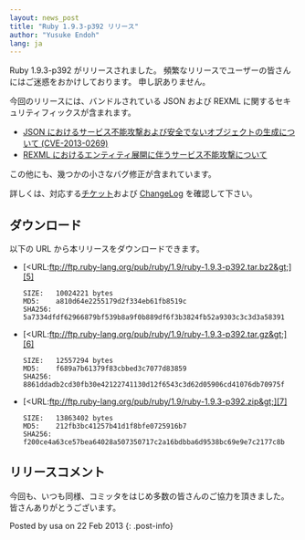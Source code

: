 ```yaml
---
layout: news_post
title: "Ruby 1.9.3-p392 リリース"
author: "Yusuke Endoh"
lang: ja
---
```


Ruby 1.9.3-p392 がリリースされました。 頻繁なリリースでユーザーの皆さんにはご迷惑をおかけしております。 申し訳ありません。

今回のリリースには、バンドルされている JSON および REXML に関するセキュリティフィックスが含まれます。

* [JSON におけるサービス不能攻撃および安全でないオブジェクトの生成について (CVE-2013-0269)][1]
* [REXML におけるエンティティ展開に伴うサービス不能攻撃について][2]

この他にも、幾つかの小さなバグ修正が含まれています。

詳しくは、対応する[チケット][3]および [ChangeLog][4] を確認して下さい。

## ダウンロード

以下の URL から本リリースをダウンロードできます。

* [&lt;URL:ftp://ftp.ruby-lang.org/pub/ruby/1.9/ruby-1.9.3-p392.tar.bz2&gt;][5]
  
      SIZE:   10024221 bytes
      MD5:    a810d64e2255179d2f334eb61fb8519c
      SHA256: 5a7334dfdf62966879bf539b8a9f0b889df6f3b3824fb52a9303c3c3d3a58391

* [&lt;URL:ftp://ftp.ruby-lang.org/pub/ruby/1.9/ruby-1.9.3-p392.tar.gz&gt;][6]
  
      SIZE:   12557294 bytes
      MD5:    f689a7b61379f83cbbed3c7077d83859
      SHA256: 8861ddadb2cd30fb30e42122741130d12f6543c3d62d05906cd41076db70975f

* [&lt;URL:ftp://ftp.ruby-lang.org/pub/ruby/1.9/ruby-1.9.3-p392.zip&gt;][7]
  
      SIZE:   13863402 bytes
      MD5:    212fb3bc41257b41d1f8bfe0725916b7
      SHA256: f200ce4a63ce57bea64028a507350717c2a16bdbba6d9538bc69e9e7c2177c8b

## リリースコメント

今回も、いつも同様、コミッタをはじめ多数の皆さんのご協力を頂きました。 皆さんありがとうございます。

Posted by usa on 22 Feb 2013
{: .post-info}



[1]: http://www.ruby-lang.org/ja/news/2013/02/22/json-dos-cve-2013-0269/ 
[2]: http://www.ruby-lang.org/ja/news/2013/02/22/rexml-dos-2013-02-22/ 
[3]: https://bugs.ruby-lang.org/projects/ruby-193/issues?set_filter=1&amp;status_id=5 
[4]: http://svn.ruby-lang.org/repos/ruby/tags/v1_9_3_392/ChangeLog 
[5]: ftp://ftp.ruby-lang.org/pub/ruby/1.9/ruby-1.9.3-p392.tar.bz2 
[6]: ftp://ftp.ruby-lang.org/pub/ruby/1.9/ruby-1.9.3-p392.tar.gz 
[7]: ftp://ftp.ruby-lang.org/pub/ruby/1.9/ruby-1.9.3-p392.zip 
